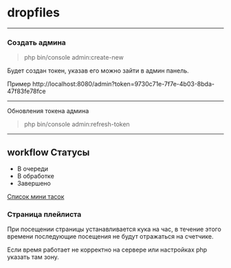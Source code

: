 # dropfiles

---

### Создать админа

> php bin/console admin:create-new

Будет создан токен, указав его можно зайти в админ панель.

Пример
http://localhost:8080/admin?token=9730c71e-7f7e-4b03-8bda-47f83fe78fce

---

Обновления токена админа

> php bin/console admin:refresh-token


---

## workflow Статусы
- В очереди
- В обработке
- Завершено

[Список мини тасок](TODO.md)

### Страница плейлиста

При посещении страницы устанавливается кука на час, 
в течение этого времени последующие посещения не будут отражаться на счетчике.

Если время работает не корректно на сервере или настройках php указать там зону.